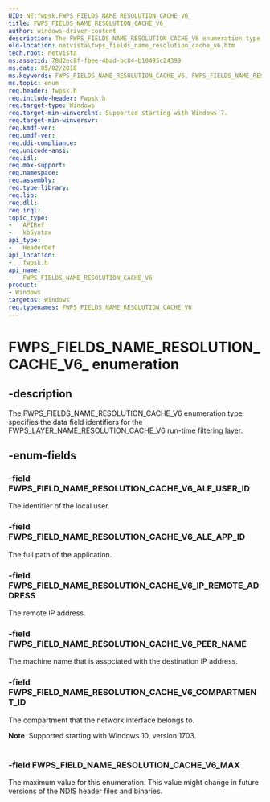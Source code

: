 ```yaml
---
UID: NE:fwpsk.FWPS_FIELDS_NAME_RESOLUTION_CACHE_V6_
title: FWPS_FIELDS_NAME_RESOLUTION_CACHE_V6_
author: windows-driver-content
description: The FWPS_FIELDS_NAME_RESOLUTION_CACHE_V6 enumeration type specifies the data field identifiers for the FWPS_LAYER_NAME_RESOLUTION_CACHE_V6 run-time filtering layer.
old-location: netvista\fwps_fields_name_resolution_cache_v6.htm
tech.root: netvista
ms.assetid: 78d2ec8f-fbee-4bad-bc84-b10495c24399
ms.date: 05/02/2018
ms.keywords: FWPS_FIELDS_NAME_RESOLUTION_CACHE_V6, FWPS_FIELDS_NAME_RESOLUTION_CACHE_V6 enumeration [Network Drivers Starting with Windows Vista], FWPS_FIELDS_NAME_RESOLUTION_CACHE_V6_, FWPS_FIELD_NAME_RESOLUTION_CACHE_V6_ALE_APP_ID, FWPS_FIELD_NAME_RESOLUTION_CACHE_V6_ALE_USER_ID, FWPS_FIELD_NAME_RESOLUTION_CACHE_V6_IP_REMOTE_ADDRESS, FWPS_FIELD_NAME_RESOLUTION_CACHE_V6_MAX, FWPS_FIELD_NAME_RESOLUTION_CACHE_V6_PEER_NAME, fwpsk/FWPS_FIELDS_NAME_RESOLUTION_CACHE_V6, fwpsk/FWPS_FIELD_NAME_RESOLUTION_CACHE_V6_ALE_APP_ID, fwpsk/FWPS_FIELD_NAME_RESOLUTION_CACHE_V6_ALE_USER_ID, fwpsk/FWPS_FIELD_NAME_RESOLUTION_CACHE_V6_IP_REMOTE_ADDRESS, fwpsk/FWPS_FIELD_NAME_RESOLUTION_CACHE_V6_MAX, fwpsk/FWPS_FIELD_NAME_RESOLUTION_CACHE_V6_PEER_NAME, netvista.fwps_fields_name_resolution_cache_v6, wfp_ref_5_const_3_data_fields_53aef03d-34ba-4bfa-81fd-5329f78dcab7.xml
ms.topic: enum
req.header: fwpsk.h
req.include-header: Fwpsk.h
req.target-type: Windows
req.target-min-winverclnt: Supported starting with Windows 7.
req.target-min-winversvr: 
req.kmdf-ver: 
req.umdf-ver: 
req.ddi-compliance: 
req.unicode-ansi: 
req.idl: 
req.max-support: 
req.namespace: 
req.assembly: 
req.type-library: 
req.lib: 
req.dll: 
req.irql: 
topic_type:
-	APIRef
-	kbSyntax
api_type:
-	HeaderDef
api_location:
-	fwpsk.h
api_name:
-	FWPS_FIELDS_NAME_RESOLUTION_CACHE_V6
product:
- Windows
targetos: Windows
req.typenames: FWPS_FIELDS_NAME_RESOLUTION_CACHE_V6
---
```


# FWPS_FIELDS_NAME_RESOLUTION_CACHE_V6_ enumeration


## -description


The FWPS_FIELDS_NAME_RESOLUTION_CACHE_V6 enumeration type specifies the data field identifiers for
  the FWPS_LAYER_NAME_RESOLUTION_CACHE_V6 
  <a href="https://msdn.microsoft.com/library/windows/desktop/aa366492">run-time filtering layer</a>.


## -enum-fields




### -field FWPS_FIELD_NAME_RESOLUTION_CACHE_V6_ALE_USER_ID

The identifier of the local user.


### -field FWPS_FIELD_NAME_RESOLUTION_CACHE_V6_ALE_APP_ID

The full path of the application.


### -field FWPS_FIELD_NAME_RESOLUTION_CACHE_V6_IP_REMOTE_ADDRESS

The remote IP address.


### -field FWPS_FIELD_NAME_RESOLUTION_CACHE_V6_PEER_NAME

The machine name that is associated with the destination IP address.


### -field FWPS_FIELD_NAME_RESOLUTION_CACHE_V6_COMPARTMENT_ID

The compartment that the network interface belongs to.

<div class="alert"><b>Note</b>  Supported starting with Windows 10, version 1703.</div>
<div> </div>

### -field FWPS_FIELD_NAME_RESOLUTION_CACHE_V6_MAX

The maximum value for this enumeration. This value might change in future versions of the NDIS
     header files and binaries.

